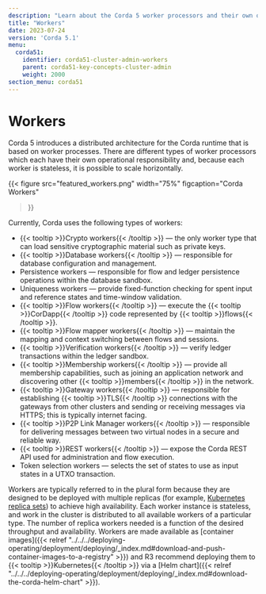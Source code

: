 ```yaml
---
description: "Learn about the Corda 5 worker processors and their own operational responsibilities."
title: "Workers"
date: 2023-07-24
version: 'Corda 5.1'
menu:
  corda51:
    identifier: corda51-cluster-admin-workers
    parent: corda51-key-concepts-cluster-admin
    weight: 2000
section_menu: corda51
---
```


# Workers

Corda 5 introduces a distributed architecture for the Corda runtime that is based on worker processes. There are different types of worker processors which each have their own operational responsibility and, because each worker is stateless, it is possible to scale horizontally.

{{< 
  figure
	 src="featured_workers.png"
   width="75%"
	 figcaption="Corda Workers"
>}}

Currently, Corda uses the following types of workers:

* {{< tooltip >}}Crypto workers{{< /tooltip >}} — the only worker type that can load sensitive cryptographic material such as private keys.
* {{< tooltip >}}Database workers{{< /tooltip >}} — responsible for database configuration and management.
* Persistence workers — responsible for flow and ledger persistence operations within the database sandbox.
* Uniqueness workers — provide fixed-function checking for spent input and reference states and time-window validation.
* {{< tooltip >}}Flow workers{{< /tooltip >}} — execute the {{< tooltip >}}CorDapp{{< /tooltip >}} code represented by {{< tooltip >}}flows{{< /tooltip >}}.
* {{< tooltip >}}Flow mapper workers{{< /tooltip >}} — maintain the mapping and context switching between flows and sessions.
* {{< tooltip >}}Verification workers{{< /tooltip >}} — verify ledger transactions within the ledger sandbox.
* {{< tooltip >}}Membership workers{{< /tooltip >}} — provide all membership capabilities, such as joining an application network and discovering other {{< tooltip >}}members{{< /tooltip >}} in the network.
* {{< tooltip >}}Gateway workers{{< /tooltip >}} — responsible for establishing {{< tooltip >}}TLS{{< /tooltip >}} connections with the gateways from other clusters and sending or receiving messages via HTTPS; this is typically internet facing.
* {{< tooltip >}}P2P Link Manager workers{{< /tooltip >}} — responsible for delivering messages between two virtual nodes in a secure and reliable way.
* {{< tooltip >}}REST workers{{< /tooltip >}} — expose the Corda REST API used for administration and flow execution.
* Token selection workers — selects the set of states to use as input states in a UTXO transaction.

Workers are typically referred to in the plural form because they are designed to be deployed with multiple replicas (for example, [Kubernetes replica sets](https://kubernetes.io/docs/concepts/workloads/controllers/replicaset/)) to achieve high availability.
Each worker instance is stateless, and work in the cluster is distributed to all available workers of a particular type. The number of replica workers needed is a function of the desired throughput and availability.
Workers are made available as [container images]({{< relref "../../../deploying-operating/deployment/deploying/_index.md#download-and-push-container-images-to-a-registry" >}}) and R3 recommend deploying them to {{< tooltip >}}Kubernetes{{< /tooltip >}} via a [Helm chart]({{< relref "../../../deploying-operating/deployment/deploying/_index.md#download-the-corda-helm-chart" >}}).
